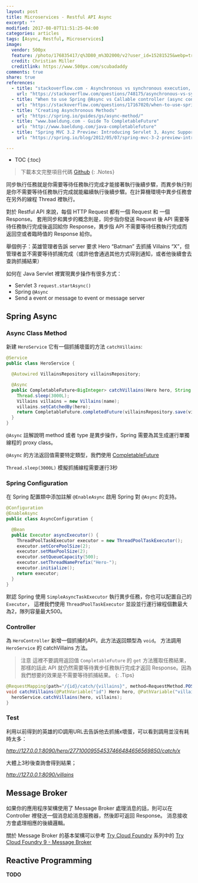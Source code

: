 ```yaml
---
layout: post
title: Microservices - Restful API Async
excerpt: ""
modified: 2017-08-07T11:51:25-04:00
categories: articles
tags: [Async, Restful, Microservices]
image:
  vendor: 500px
  feature: /photo/176835417/q%3D80_m%3D2000/v2?user_id=15281525&webp=true&sig=06a73673c12986c27045bbe9248e9f4573452631ae9f44bea96e870ec27a365b
  credit: Christian Miller
  creditlink: https://www.500px.com/scubadaddy
comments: true
share: true
references:
  - title: "stackoverflow.com - Asynchronous vs synchronous execution, what does it really mean?"
    url: "https://stackoverflow.com/questions/748175/asynchronous-vs-synchronous-execution-what-does-it-really-mean"
  - title: "When to use Spring @Async vs Callable controller (async controller, servlet 3)"
    url: "https://stackoverflow.com/questions/17167020/when-to-use-spring-async-vs-callable-controller-async-controller-servlet-3"
  - title: "Creating Asynchronous Methods"
    url: "https://spring.io/guides/gs/async-method/"
  - title: "www.baeldung.com - Guide To CompletableFuture"
    url: "http://www.baeldung.com/java-completablefuture"
  - title: "Spring MVC 3.2 Preview: Introducing Servlet 3, Async Support"
    url: "https://spring.io/blog/2012/05/07/spring-mvc-3-2-preview-introducing-servlet-3-async-support"

---
```


* TOC
{:toc}

> 下載本文完整項目代碼 [Github](https://github.com/tiven-wang/try-cf/tree/spring-async)
{: .Notes}

同步執行任務就是你需要等待任務執行完成才能接著執行後續步驟，而異步執行則是你不需要等待任務執行完成就能繼續執行後續步驟。在計算機環境中異步任務會在另外的線程 Thread 裡執行。

對於 Restful API 來說，每個 HTTP Request 都有一個 Request 和 一個 Response。 套用同步和異步的概念則是，同步指你發送 Request 後 API 需要等待任務執行完成後返回給你 Response，異步指 API 不需要等待任務執行完成而返回空或者臨時值的 Response 給你。

舉個例子：英雄管理者告訴 server 要求 Hero “Batman” 去抓捕 Villains “X”，但管理者並不需要等待抓捕完成（或許他會通過其他方式得到通知，或者他後續會去查詢抓捕結果）

如何在 Java Servlet 裡實現異步操作有很多方式：

* Servlet 3 `request.startAsync()`
* Spring `@Async`
* Send a event or message to event or message server

## Spring Async

### Async Class Method

新建 `HeroService` 它有一個抓捕壞蛋的方法 `catchVillains`:

```java
@Service
public class HeroService {

  @Autowired VillainsRepository villainsRepository;

  @Async
  public CompletableFuture<BigInteger> catchVillains(Hero hero, String name) throws InterruptedException {
    Thread.sleep(3000L);
    Villains villains = new Villains(name);
    villains.setCatchedBy(hero);
    return CompletableFuture.completedFuture(villainsRepository.save(villains).getId());
  }
}
```

`@Async` 註解說明 method 或者 type 是異步操作，Spring 需要為其生成運行單獨線程的 proxy class。

`@Async` 的方法返回值需要特定類型，我們使用 [CompletableFuture][CompletableFuture]

`Thread.sleep(3000L)` 模擬抓捕線程需要運行3秒

### Spring Configuration

在 Spring 配置類中添加註解 `@EnableAsync` 啟用 Spring 對 `@Async` 的支持。

```java
@Configuration
@EnableAsync
public class AsyncConfiguration {

  @Bean
  public Executor asyncExecutor() {
    ThreadPoolTaskExecutor executor = new ThreadPoolTaskExecutor();
    executor.setCorePoolSize(2);
    executor.setMaxPoolSize(2);
    executor.setQueueCapacity(500);
    executor.setThreadNamePrefix("Hero-");
    executor.initialize();
    return executor;
  }
}
```

默認 Spring 使用 `SimpleAsyncTaskExecutor` 執行異步任務，你也可以配置自己的 `Executor`，
這裡我們使用 `ThreadPoolTaskExecutor` 並設並行運行線程個數最大為2，隊列容量最大500。

### Controller

為 `HeroController` 新增一個抓捕的API，此方法返回類型為 `void`。
方法調用 `HeroService` 的 catchVillains 方法。

> 注意 這裡不要調用返回值 `CompletableFuture` 的 `get` 方法獲取任務結果，那樣的話此 API 就仍然需要等待異步任務執行完成才返回 Response。因為我們想要的效果是不需要等待抓捕結果。
{: .Tips}

```java
@RequestMapping(path="/{id}/catch/{villains}", method=RequestMethod.POST)
void catchVillains(@PathVariable("id") Hero hero, @PathVariable("villains") String villains) throws InterruptedException {
  heroService.catchVillains(hero, villains);
}
```

### Test

利用以前得到的英雄的ID調用URL去告訴他去抓捕x壞蛋，可以看到調用並沒有耗時太多：

*http://127.0.0.1:8090/hero/27710009554537466484656569850/catch/x*

大體上3秒後查詢會得到結果；

*http://127.0.0.1:8090/villains*

## Message Broker

如果你的應用程序架構使用了 Message Broker 處理消息的話，則可以在 Controller 裡發送一個消息給消息服務器，然後即可返回 Response。
消息接收方會處理相應的後續邏輯。

關於 Message Broker 的基本架構可以參考 [Try Cloud Foundry](/series/try-cloudfoundry) 系列中的 [Try Cloud Foundry 9 - Message Broker](/articles/try-cf-9-message-broker/)

## Reactive Programming

**TODO**

[CompletableFuture]:http://www.baeldung.com/java-completablefuture
